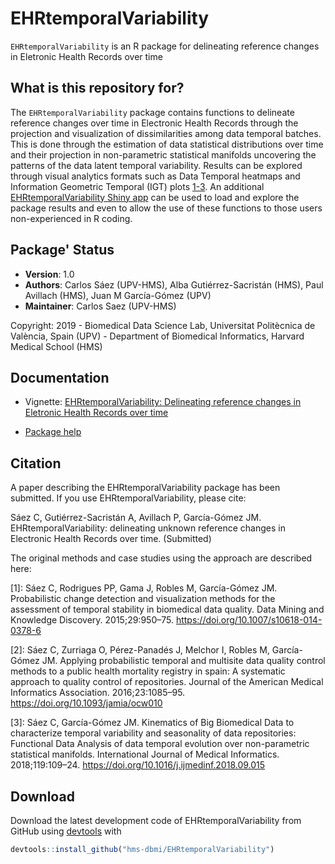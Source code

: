 # EHRtemporalVariability

`EHRtemporalVariability` is an R package for delineating reference changes in Eletronic Health Records over time

## What is this repository for?

The `EHRtemporalVariability` package contains functions to delineate reference changes over time in Electronic Health Records through the projection and visualization of dissimilarities among data temporal batches. This is done through the estimation of data statistical distributions over time and their projection in non-parametric statistical manifolds uncovering the patterns of the data latent temporal variability. Results can be explored through visual analytics formats such as Data Temporal heatmaps and Information Geometric Temporal (IGT) plots [1-3](https://github.com/hms-dbmi/EHRtemporalVariability#Citation). An additional [EHRtemporalVariability Shiny app](https://github.com/hms-dbmi/EHRtemporalVariability-shiny) can be used to load and explore the package results and even to allow the use of these functions to those users non-experienced in R coding.

## Package' Status

 * __Version__: 1.0
 * __Authors__: Carlos Sáez (UPV-HMS), Alba Gutiérrez-Sacristán (HMS), Paul Avillach (HMS), Juan M García-Gómez (UPV)
 * __Maintainer__: Carlos Saez (UPV-HMS)
 
 Copyright: 2019 - Biomedical Data Science Lab, Universitat Politècnica de València, Spain (UPV) - Department of Biomedical Informatics, Harvard Medical School (HMS)

## Documentation

* Vignette: [EHRtemporalVariability: Delineating reference changes in Eletronic Health Records over time](http://personales.upv.es/carsaesi/EHRtemporalVariability.html)

* [Package help](https://github.com/hms-dbmi/EHRtemporalVariability/raw/master/vignettes/EHRtemporalVariabilityHelpForAllFunctions.pdf)

## Citation

A paper describing the EHRtemporalVariability package has been submitted. If you use EHRtemporalVariability, please cite:

Sáez C, Gutiérrez-Sacristán A, Avillach P, García-Gómez JM. EHRtemporalVariability: delineating unknown reference changes in Electronic Health Records over time. (Submitted)

The original methods and case studies using the approach are described here:

[1]: Sáez C, Rodrigues PP, Gama J, Robles M, García-Gómez JM. Probabilistic change detection and visualization methods for the assessment of temporal stability in biomedical data quality. Data Mining and Knowledge Discovery. 2015;29:950–75. https://doi.org/10.1007/s10618-014-0378-6

[2]: Sáez C, Zurriaga O, Pérez-Panadés J, Melchor I, Robles M, García-Gómez JM. Applying probabilistic temporal and multisite data quality control methods to a public health mortality registry in spain: A systematic approach to quality control of repositories. Journal of the American Medical Informatics Association. 2016;23:1085–95. https://doi.org/10.1093/jamia/ocw010

[3]: Sáez C, García-Gómez JM. Kinematics of Big Biomedical Data to characterize temporal variability and seasonality of data repositories: Functional Data Analysis of data temporal evolution over non-parametric statistical manifolds. International Journal of Medical Informatics. 2018;119:109–24. https://doi.org/10.1016/j.ijmedinf.2018.09.015


## Download

Download the latest development code of EHRtemporalVariability from GitHub using [devtools](https://cran.r-project.org/package=devtools) with

```R
devtools::install_github("hms-dbmi/EHRtemporalVariability")
```